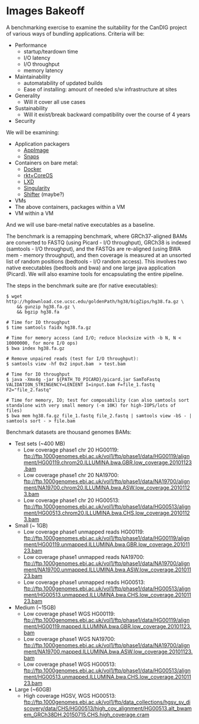 # Images Bakeoff

A benchmarking exercise to examine the suitability for the CanDIG project of various 
ways of bundling applications.  Criteria will be:

- Performance
    - startup/teardown time
    - I/O latency
    - I/O throughput
    - memory latency
- Maintainability
    - automatability of updated builds
    - Ease of installing: amount of needed s/w infrastructure at sites
- Generality
    - Will it cover all use cases
- Sustainability
    - Will it exist/break backward compatibility over the course of 4 years
- Security

We will be examining:
- Application packagers
    - [AppImage](http://appimage.org)
    - [Snaps](http://snapcraft.io)
- Containers on bare metal:
    - [Docker](http://docker.com)
    - [rkt+CoreOS](https://coreos.com/rkt/)
    - [LXD](https://www.ubuntu.com/cloud/lxd)
    - [Singularity](http://singularity.lbl.gov)
    - [Shifter](https://github.com/NERSC/shifter) (maybe?)
- VMs
- The above containers, packages within a VM
- VM within a VM

And we will use bare-metal native executables as a baseline.

The benchmark is a remapping benchmark, where GRCh37-aligned BAMs
are converted to FASTQ (using Picard - I/O throughput), GRCh38 is
indexed (samtools - I/O throughput), and the FASTQs are re-aligned
(using BWA mem - memory throughput), and then coverage is measured
at an unsorted list of random positions (bedtools - I/O random
access).  This involves two native executables (bedtools and bwa) and
one large java application (Picard).  We will also examine tools for
encapsulating the entire pipeline.

The steps in the benchmark suite are (for native executables):

```
$ wget http://hgdownload.cse.ucsc.edu/goldenPath/hg38/bigZips/hg38.fa.gz \
    && gunzip hg38.fa.gz \
    && bgzip hg38.fa

# Time for IO throughput
$ time samtools faidx hg38.fa.gz

# Time for memory access (and I/O; reduce blocksize with -b N, N < 10000000, for more I/O ops)
$ bwa index hg38.fa.gz

# Remove unpaired reads (test for I/O throughput):
$ samtools view -hf 0x2 input.bam  > test.bam

# Time for IO throughput
$ java -Xmx4g -jar ${PATH_TO_PICARD}/picard.jar SamToFastq VALIDATION_STRINGENCY=LENIENT I=input.bam F=file_1.fastq F2="file_2.fastq"

# Time for memory, IO; test for composability (can also samtools sort standalone with very small memory (-m 10K) for high-IOPS/lots of files)
$ bwa mem hg38.fa.gz file_1.fastq file_2.fastq | samtools view -bS - | samtools sort - > file.bam
```

Benchmark datasets are thousand genomes BAMs:

* Test sets (~400 MB)
    - Low coverage phase1 chr 20 HG00119: ftp://ftp.1000genomes.ebi.ac.uk/vol1/ftp/phase1/data/HG00119/alignment/HG00119.chrom20.ILLUMINA.bwa.GBR.low_coverage.20101123.bam
    - Low coverage phase1 chr 20 NA19700: ftp://ftp.1000genomes.ebi.ac.uk/vol1/ftp/phase1/data/NA19700/alignment/NA19700.chrom20.ILLUMINA.bwa.ASW.low_coverage.20101123.bam
    - Low coverage phase1 chr 20 HG00513: ftp://ftp.1000genomes.ebi.ac.uk/vol1/ftp/phase1/data/HG00513/alignment/HG00513.chrom20.ILLUMINA.bwa.CHS.low_coverage.20101123.bam
* Small (~ 1GB)
    - Low coverage phase1 unmapped reads HG00119: ftp://ftp.1000genomes.ebi.ac.uk/vol1/ftp/phase1/data/HG00119/alignment/HG00119.unmapped.ILLUMINA.bwa.GBR.low_coverage.20101123.bam
    - Low coverage phase1 unmapped reads NA19700: ftp://ftp.1000genomes.ebi.ac.uk/vol1/ftp/phase1/data/NA19700/alignment/NA19700.unmapped.ILLUMINA.bwa.ASW.low_coverage.20101123.bam
    - Low coverage phase1 unmapped reads HG00513: ftp://ftp.1000genomes.ebi.ac.uk/vol1/ftp/phase1/data/HG00513/alignment/HG00513.unmapped.ILLUMINA.bwa.CHS.low_coverage.20101123.bam
* Medium (~15GB)
    - Low coverage phase1 WGS HG00119: ftp://ftp.1000genomes.ebi.ac.uk/vol1/ftp/phase1/data/HG00119/alignment/HG00119.mapped.ILLUMINA.bwa.GBR.low_coverage.20101123.bam
    - Low coverage phase1 WGS NA19700: ftp://ftp.1000genomes.ebi.ac.uk/vol1/ftp/phase1/data/NA19700/alignment/NA19700.mapped.ILLUMINA.bwa.ASW.low_coverage.20101123.bam
    - Low coverage phase1 WGS HG00513: ftp://ftp.1000genomes.ebi.ac.uk/vol1/ftp/phase1/data/HG00513/alignment/HG00513.unmapped.ILLUMINA.bwa.CHS.low_coverage.20101123.bam
* Large (~60GB)
    - High coverage HGSV, WGS HG00513: ftp://ftp.1000genomes.ebi.ac.uk/vol1/ftp/data_collections/hgsv_sv_discovery/data/CHS/HG00513/high_cov_alignment/HG00513.alt_bwamem_GRCh38DH.20150715.CHS.high_coverage.cram
